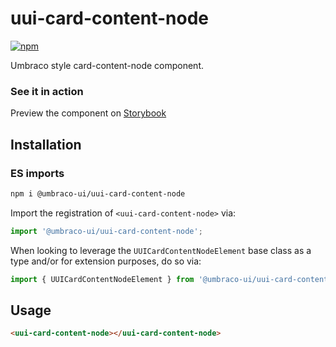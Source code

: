 # uui-card-content-node

[![npm](https://img.shields.io/npm/v/@umbraco-ui/uui-card-content-node?logoColor=%231B264F)](https://www.npmjs.com/package/@umbraco-ui/uui-card-content-node)

Umbraco style card-content-node component.

### See it in action

Preview the component on [Storybook](https://uui.umbraco.com/?path=/docs/uui-card-content-node--docs)

## Installation

### ES imports

```zsh
npm i @umbraco-ui/uui-card-content-node
```

Import the registration of `<uui-card-content-node>` via:

```javascript
import '@umbraco-ui/uui-card-content-node';
```

When looking to leverage the `UUICardContentNodeElement` base class as a type and/or for extension purposes, do so via:

```javascript
import { UUICardContentNodeElement } from '@umbraco-ui/uui-card-content-node';
```

## Usage

```html
<uui-card-content-node></uui-card-content-node>
```
